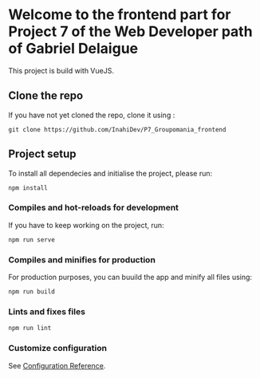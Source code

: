 # Welcome to the frontend part for Project 7 of the Web Developer path of Gabriel Delaigue

This project is build with VueJS.

## Clone the repo
If you have not yet cloned the repo, clone it using :</br>
```
git clone https://github.com/InahiDev/P7_Groupomania_frontend
```

## Project setup
To install all dependecies and initialise the project, please run:</br>
```
npm install
```

### Compiles and hot-reloads for development
If you have to keep working on the project, run:</br>
```
npm run serve
```

### Compiles and minifies for production
For production purposes, you can buuild the app and minify all files using:</br>
```
npm run build
```

### Lints and fixes files
```
npm run lint
```

### Customize configuration
See [Configuration Reference](https://cli.vuejs.org/config/).

